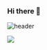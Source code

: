 ### Hi there 👋

<!--
**flysky31/flysky31** is a ✨ _special_ ✨ repository because its `README.md` (this file) appears on your GitHub profile.

Here are some ideas to get you started:

- 🔭 I’m currently working on ...
- 🌱 I’m currently learning ...
- 👯 I’m looking to collaborate on ...
- 🤔 I’m looking for help with ...
- 💬 Ask me about ...
- 📫 How to reach me: ...
- 😄 Pronouns: ...
- ⚡ Fun fact: ...
-->
![header](https://capsule-render.vercel.app/api?type=rect&height=200&text=Stroke%20Test&fontAlign=70&stroke=00FF00)


<img src="https://img.shields.io/badge/Java-007396?style=flat-square&logo=Java&logoColor=white"/>
